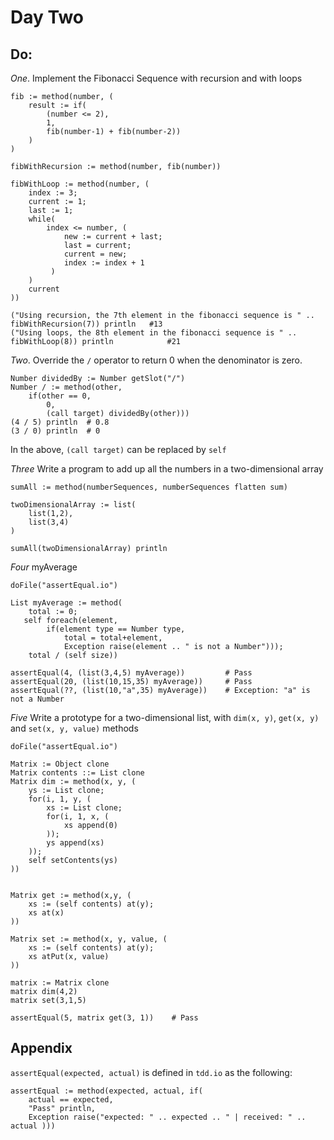 # Day Two

## Do:

*One*. Implement the Fibonacci Sequence with recursion and with loops
```Io
fib := method(number, (
    result := if(
        (number <= 2),
        1,
        fib(number-1) + fib(number-2))
    )
)

fibWithRecursion := method(number, fib(number))

fibWithLoop := method(number, (
    index := 3;
    current := 1;
    last := 1;
    while(
        index <= number, (
            new := current + last;
            last = current;
            current = new;
            index := index + 1
         )
    )
    current
))

("Using recursion, the 7th element in the fibonacci sequence is " .. fibWithRecursion(7)) println   #13
("Using loops, the 8th element in the fibonacci sequence is " .. fibWithLoop(8)) println            #21

```

*Two*.
Override the `/` operator to return 0 when the denominator is zero.
```Io
Number dividedBy := Number getSlot("/")
Number / := method(other,
    if(other == 0,
        0,
        (call target) dividedBy(other)))
(4 / 5) println  # 0.8
(3 / 0) println  # 0
```
In the above, `(call target)` can be replaced by `self`

*Three*
Write a program to add up all the numbers in a two-dimensional array
```Io
sumAll := method(numberSequences, numberSequences flatten sum)

twoDimensionalArray := list(
    list(1,2),
    list(3,4)
)

sumAll(twoDimensionalArray) println
```

*Four*
myAverage
```Io
doFile("assertEqual.io")

List myAverage := method(
    total := 0;
   self foreach(element,
        if(element type == Number type,
            total = total+element,
            Exception raise(element .. " is not a Number")));
    total / (self size))

assertEqual(4, (list(3,4,5) myAverage))         # Pass
assertEqual(20, (list(10,15,35) myAverage))     # Pass
assertEqual(??, (list(10,"a",35) myAverage))    # Exception: "a" is not a Number
```

*Five*
Write a prototype for a two-dimensional list, with `dim(x, y)`, `get(x, y)` and `set(x, y, value)` methods

```Io
doFile("assertEqual.io")

Matrix := Object clone
Matrix contents ::= List clone
Matrix dim := method(x, y, (
    ys := List clone;
    for(i, 1, y, (
        xs := List clone;
        for(i, 1, x, (
            xs append(0)
        ));
        ys append(xs)
    ));
    self setContents(ys)
))


Matrix get := method(x,y, (
    xs := (self contents) at(y);
    xs at(x)
))

Matrix set := method(x, y, value, (
    xs := (self contents) at(y);
    xs atPut(x, value)
))

matrix := Matrix clone
matrix dim(4,2)
matrix set(3,1,5)

assertEqual(5, matrix get(3, 1))    # Pass
```


## Appendix
`assertEqual(expected, actual)` is defined in `tdd.io` as the following:
```Io
assertEqual := method(expected, actual, if(
    actual == expected,
    "Pass" println,
    Exception raise("expected: " .. expected .. " | received: " .. actual )))
``` 